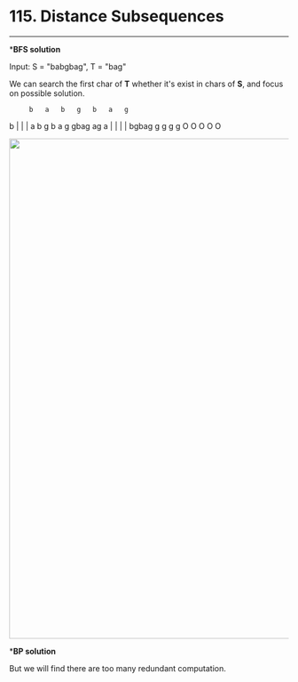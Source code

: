 # 115. Distance Subsequences
----------------------
*__BFS solution__

Input: S = "babgbag", T = "bag"

We can search the first char of __T__ whether it's exist in chars of __S__, and focus on possible solution.

         b   a   b   g   b   a   g
    
 b       |       |       |
    a b g b a g gbag     ag
 a  |       |     |      |
  bgbag     g     g      g 
 g O  O     O     O      O

<img src="https://github.com/AlgorithmicIntelligence/Leetcode/blob/main/leetcode115.jpg" width="900">


*__BP solution__

But we will find there are too many redundant computation. 

